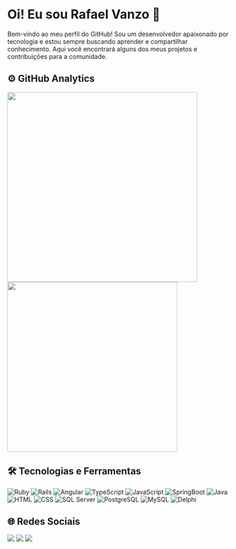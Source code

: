 # Oi! Eu sou Rafael Vanzo 👋

Bem-vindo ao meu perfil do GitHub! Sou um desenvolvedor apaixonado por tecnologia e estou sempre buscando aprender e compartilhar conhecimento. Aqui você encontrará alguns dos meus projetos e contribuições para a comunidade.

## ⚙️ GitHub Analytics
<p align="left">
  <img align="top" width="430em" src="https://github-readme-stats.vercel.app/api?username=rafavanzo&show_icons=true&layout=compact&theme=radical&include_all_commits=true&count_private=true"/>
  <img align="top" width="385em" src="https://github-readme-stats.vercel.app/api/top-langs/?username=rafavanzo&layout=compact&theme=radical"/>
</p>

## 🛠️ Tecnologias e Ferramentas

<div>
  <img src="https://img.shields.io/badge/Ruby-CC342D?style=for-the-badge&logo=ruby&logoColor=white" alt="Ruby"/>
  <img src="https://img.shields.io/badge/Rails-CC0000?style=for-the-badge&logo=ruby-on-rails&logoColor=white" alt="Rails"/>
  <img src="https://img.shields.io/badge/Angular-DD0031?style=for-the-badge&logo=angular&logoColor=white" alt="Angular"/>
  <img src="https://img.shields.io/badge/TypeScript-007ACC?style=for-the-badge&logo=typescript&logoColor=white" alt="TypeScript"/>
  <img src="https://img.shields.io/badge/JavaScript-F7DF1E?style=for-the-badge&logo=javascript&logoColor=black" alt="JavaScript"/>
  <img src="https://img.shields.io/badge/SpringBoot-6DB33F?style=for-the-badge&logo=spring-boot&logoColor=white" alt="SpringBoot"/>
  <img src="https://img.shields.io/badge/Java-007396?style=for-the-badge&logo=java&logoColor=white" alt="Java"/>
  <img src="https://img.shields.io/badge/HTML5-E34F26?style=for-the-badge&logo=html5&logoColor=white" alt="HTML"/>
  <img src="https://img.shields.io/badge/CSS3-1572B6?style=for-the-badge&logo=css3&logoColor=white" alt="CSS"/>
  <img src="https://img.shields.io/badge/SQLServer-CC2927?style=for-the-badge&logo=microsoft-sql-server&logoColor=white" alt="SQL Server"/>
  <img src="https://img.shields.io/badge/PostgreSQL-336791?style=for-the-badge&logo=postgresql&logoColor=white" alt="PostgreSQL"/>
  <img src="https://img.shields.io/badge/MySQL-4479A1?style=for-the-badge&logo=mysql&logoColor=white" alt="MySQL"/>
  <img src="https://img.shields.io/badge/Delphi-EE1F35?style=for-the-badge&logo=delphi&logoColor=white" alt="Delphi"/>
</div>

## 🌐 Redes Sociais

<div>
  <a href="https://www.linkedin.com/in/rafael-vanzo-648340201/"><img src="https://img.shields.io/badge/LinkedIn-0077B5?style=for-the-badge&logo=linkedin&logoColor=white" target="_blank"></a>
  <a href="https://www.instagram.com/rafael.vanzo"><img src="https://img.shields.io/badge/Instagram-E4405F?style=for-the-badge&logo=instagram&logoColor=white" target="_blank"></a>
  <a href="mailto:rafacvanzo@hotmail.com"><img src="https://img.shields.io/badge/Email-D14836?style=for-the-badge&logo=gmail&logoColor=white" target="_blank"></a>
</div>

